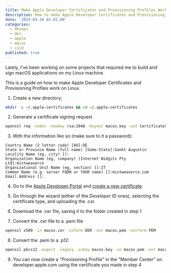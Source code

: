 ```yaml
---
title: Make Apple Developer Certificates and Provisioning Profiles Work on Linux
description: How to make Apple Developer Certificates and Provisioning Profiles work on Linux.
date: '2025-03-10 01:01:00'
categories:
  - devops
  - dev
  - apple
  - macos
  - cicd
published: true
---
```


Lately, I've been working on some projects that required me to build and sign macOS applications on my Linux machine.

This is a guide on how to make Apple Developer Certificates and Provisioning Profiles work on Linux.

1. Create a new directory;

```sh
mkdir -p ~/.apple-certificates && cd ~/.apple-certificates
```

2. Generate a certificate signing request

```sh
openssl req -nodes -newkey rsa:2048 -keyout macos.key -out CertificateSigningRequest.certSigningRequest
```

3. With the information like so (make sure to it a password):

```
Country Name (2 letter code) [AU]:DE
State or Province Name (full name) [Some-State]:Sankt Augustin
Locality Name (eg, city) []:
Organization Name (eg, company) [Internet Widgits Pty Ltd]:mistweaverco
Organizational Unit Name (eg, section) []:IT
Common Name (e.g. server FQDN or YOUR name) []:mistweaverco.com
Email Address []:
```

4. Go to the [Apple Developer Portal](https://developer.apple.com) and [create a new certificate](https://developer.apple.com/account/resources/certificates/list).

5. Go through the wizard (either of the _Developer ID_ ones), selecting the certificate type, and uploading the .csr.

6. Download the .cer file, saving it to the folder created in step 1

7. Convert the .cer file to a .pem file

```sh
openssl x509 -in macos.cer -inform DER -out macos.pem -outform PEM
```

8. Convert the .pem to a .p12:

```sh
openssl pkcs12 -export -legacy -inkey macos.key -in macos.pem -out macos.p12
```

9. You can now create a "Provisioning Profile" in the "Member Center" on
   developer.apple.com using the certificate you made in step 4
